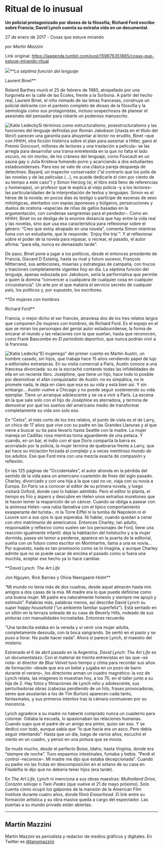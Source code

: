 # Ritual de lo inusual

**Un policial protagonizado por dioses de la filosofía; Richard Ford escribe sobre Francia; David Lynch cuenta su extraña vida en un documental.**

27 de enero de 2017 - Cosas que estuve mirando

_por Martín Mazzini_

Link original: https://laagenda.tumblr.com/post/159676351865/cosas-que-estuve-mirando-ritual

![](https://64.media.tumblr.com/23eadc701323c1e9120f4ac1404afabf/tumblr_inline_pk1opvZI1Z1t6q87u_500.jpg)***La séptima función del lenguaje*  

Laurent Binet**

Roland Barthes murió el 25 de febrero de 1980, atropellado por una furgoneta en la calle de las Écoles, frente a la Sorbona. A partir del hecho real, Laurent Binet, el niño mimado de las letras francesas, construye un policial delirante con el panteón completo de dioses de la filosofía y la semiología como sus protagonistas, incluso sospechosos de planear el asesinato del pensador para robarle un poderoso manuscrito.

![Katie Ledecky](https://64.media.tumblr.com/b91f2c52d3c4d7eba28dcf5a841cdd7e/tumblr_inline_pk1opv2ddv1t6q87u_400.jpg)Si términos como estructuralismo, posestructuralismo y las funciones del lenguaje definidas por Roman Jakobson (¡hasta en el título del libro!) parecen una garantía para ahuyentar al lector no erudito, Binet –que con *HHhH*, otra ficción histórica sobre el plan para asesinar a Hitler, ganó el Premio Goncourt, millones de lectores y una traslación a película– se las arregla para desarrollar una trama entretenida en la que no falta el lado oscuro, no sin morbo, de los cráneos del lenguaje, como Foucault en un sauna gay o Julia Kristeva fumando porro y acariciando a dos estudiantes estadounidenses. Para eso se vale de una clásica pareja despareja de detectives: Bayard, un inspector conservador (“al contrario que los polis de las novelas y de las películas (…), no puede dedicarle el cien por ciento de su tiempo a este caso”) y Simon Herzog (sí, el libro está lleno de referencias y homenajes), un profesor que le explica al viejo policía –y a los lectores– las particularidades de la interpretación de textos y lenguajes. Simon es el héroe de la novela: en pocos días es testigo o partícipe de escenas de sexo mitológicas, atentados con espías japoneses y búlgaros, persecuciones y duelos de oratoria –especies de riñas de gallos basadas en la argumentación, con condenas sangrientas para el perdedor–.
Como en *HHhH*, Binet no se desliga de la enorme distancia que hay entre la vida real y las novelas, sino que usa esa característica para reflexionar sobre el género: “Creo que estoy atrapado en una novela”, comenta Simon mientras fuma con un estudiante, que le responde: ´Enjoy the trip´”. Y al reflexionar sobre el poder de la novela para repasar, o recrear, el pasado, el autor afirma: “para ella, nunca es demasiado tarde”.

De paso, Binet pone a jugar a los políticos, desde el entonces presidente de Francia, Giscard D´Estaing, hasta su rival y futuro sucesor, François Mitterrand, sus ambiciones, miserias y estrategias de campaña, con trucos y traiciones completamente vigentes hoy en día. La séptima función del lenguaje, apenas esbozada por Jakobson, sería la performativa que permite a quien la domina “convencer a cualquiera de cualquier cosa en cualquier circunstancia”. Un arte por el que mataría el servicio secreto de cualquier país, los políticos y, por supuesto, los escritores.

  
***De mujeres con hombres*  

Richard Ford**

Francia, o mejor dicho el ser francés, atraviesa dos de los tres relatos largos que componen *De mujeres con hombres*, de Richard Ford. Es el espejo en el que se miran los personajes del genial autor estadounidense, la forma de encarar el mundo y las relaciones con la que sueñan, hasta que reconocen, como Frank Bascombe en *El periodista deportivo*, que nunca podrán vivir a la francesa. 

![Katie Ledecky](https://64.media.tumblr.com/7829afdc9794eccec395a4867b3d7b06/tumblr_inline_pk1opw8nbB1t6q87u_400.jpg)“El mujeriego” del primer cuento es Martin Austin, un hombre casado, sin hijos, que trabaja hace 15 años vendiendo papel de lujo a editoriales extranjeras. En su visita comercial a París, Austin conoce a una francesa divorciada: su ex la escrachó contando todas las infidelidades de ella en un reciente libro. Joséphine, que tiene un hijo, hace todo lo posible por desmotivar el afán conquistador de Austin: no es simpática, no le promete nada, le deja en claro que esa es su vida y está bien así. Y sin embargo… Austin vuelve a Chicago y no puede seguir sosteniendo su vida ejemplar. Tiene un arranque adolescente y se va a vivir a París. La escena en la que sale solo con el hijo de Joséphine es aterradora, y termina de demostrar por qué los sueños del americano medio de transformar completamente su vida son solo eso. 

En “Celos”, el más corto de los tres relatos, el punto de vista es el de Larry, un chico de 17 años que vive con su padre en las Grandes Llanuras y al que viene a buscar su tía para llevarlo hasta Seattle con la madre. La mujer maneja un Cadillac rosa mientras toma aguardiente de una petaca. Y cuando, en un bar, el indio con el que Doris compartía la barra es acorralado por la policía, la mujer termina de quebrarse frente a Larry, que así hace su iniciación forzada al complejo y a veces mentiroso mundo de los adultos. Ese que Ford mira con una mezcla exacta de compasión y reflexión. 

En las 125 páginas de “Occidentales”, el autor ahonda en la pérdida del sentido de la vida para un americano cuarentón de fines del siglo pasado. Charley, divorciado y con una hija a la que casi no ve, viaja con su novia a Europa. En París va a conocer al editor de su primera novela, y luego visitará Oxford, donde casi lo habían admitido. Pero el editor lo planta, el tiempo es frío y áspero y descubre en Helen unos extraños moretones que le hacen temer la reaparición de un cáncer. Cuando se obliga a pasear con la animosa Helen –una rubia llamativa con el típico comportamiento exasperante del turista–, ni la Torre Eiffel ni la tumba de Napoleón ni el Louvre son a sus ojos lo que esperaba. Ni hablar, cuando quedan a cenar con otro matrimonio de americanos. Entonces Charley, tan adulto, responsable y reflexivo como suelen ser los personajes de Ford, tiene una reacción igualmente infantil: deja la habitación del hotelucho y a la mujer dormida, pasea sin temor a perderse, aparece en la puerta de la editorial, sueña con un futuro como escritor en Montmartre, llama a una ex novia… Por supuesto, nada es tan promisorio como se lo imagina, y aunque Charley admite que no se puede sacar de encima el pasado como si fuera una mochila, aceptar ese hecho ya lo hace cambiar.

  
***David Lynch: The Art Life*  

Jon Nguyen, Rick Barnes y Olivia Neergaard-Holm**

“Mi mundo no tenía más de dos cuadras, desde aquel almacén hasta mis amigos a dos casas de la mía. Mi madre era lo que puede definirse como una buena mujer. Mi padre era naturalmente honesto y siempre me apoyó y estimuló”. Palabras más, palabras menos, así describe David Lynch su *super happy household* (“un ambiente familiar superfeliz”). Está sentado en un sillón en la terraza soleada de su casa de Beverly Hills, rodeado de sus pinturas con manualidades incrustadas. Entonces recuerda:

“Una tardecita estaba en la vereda y vi venir una mujer adulta, completamente desnuda, con la boca sangrando. Se sentó en el pasto y se puso a llorar. No pude hacer nada”. Ahora sí parece Lynch, el maestro del misterio. 

Estrenado el 6 de abril pasado en la Argentina, *David Lynch: The Art Life* es un documentalazo. Con el material de treinta entrevistas en las que –se nota– el director de *Blue Velvet* tuvo tiempo y clima para recordar sus años de formación –desde que era un bebé y jugaba en un pozo de barro durante el verano–, los directores arman un cuadro magnético: la voz de Lynch relata, las imágenes lo muestran hoy, a los 70, en el taller junto a su hija de 2. Hay fotos y filmaciones de Lynch niño y adolescente, sus perturbadoras obras (cabezas pendiendo de un hilo, frases provocadoras, seres que asustarían a los de Tim Burton) aparecen cada tanto, fantasmales, y sus primeros intentos tras la cámara conmueven por su inocencia.

Lynch agradece a su madre no haberle comprado nunca un cuaderno para colorear. Odiaba la escuela, lo apasionaban las relaciones humanas. Cuando supo que el padre de un amigo era pintor, quiso ser eso. Y se dedicó con todo, aunque sabía que “lo que hacía era un asco. Pero debía seguir intentando”. Hasta que un día, luego de varios años, escuchó el viento en un cuadro, y pensó en una pintura que se movía. 

Se mudó mucho, desde el perfecto Boise, Idaho, hasta Virginia, donde era “siempre de noche”. Tuvo espasmos intestinales, fumaba y bebía. “Perdí el control –reconoce–. Mi madre me dijo que estaba decepcionada”. Cuando su padre vio las frutas en descomposición en el sótano de su casa en Filadelfia le dijo que no debería tener hijos (era tarde). 

En *The Art Life*, Lynch ni menciona a sus obras maestras: *Mulholland Drive*, *Corazón salvaje* o *Twin Peaks* (que vuelve el 21 de mayo próximo). Solo cuenta cómo ocupó los galpones de la mansión de la American Film Institute durante cuatro años, donde filmó *Eraserhead*. El link entre su formación artística y su obra masiva queda a cargo del espectador. Las puertas a su mundo privado están abiertas.

  




---

Martín Mazzini
--------------

 Martín Mazzini es periodista y redactor de medios gráficos y digitales. En Twitter es 
[@tanomazzini](https://twitter.com/tanomazzini)

